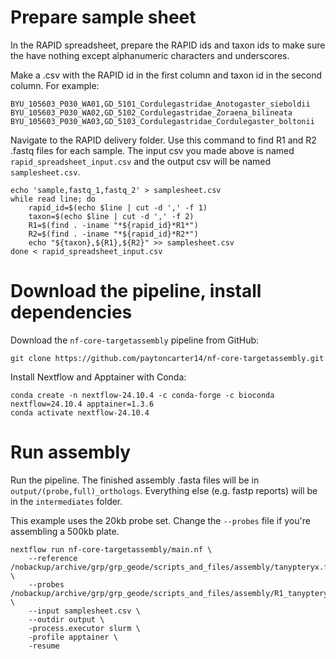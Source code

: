 # Prepare sample sheet

In the RAPID spreadsheet, prepare the RAPID ids and taxon ids to make sure the have nothing except alphanumeric characters and underscores.

Make a .csv with the RAPID id in the first column and taxon id in the second column. For example:

```
BYU_105603_P030_WA01,GD_5101_Cordulegastridae_Anotogaster_sieboldii
BYU_105603_P030_WA02,GD_5102_Cordulegastridae_Zoraena_bilineata
BYU_105603_P030_WA03,GD_5103_Cordulegastridae_Cordulegaster_boltonii
```

Navigate to the RAPID delivery folder. Use this command to find R1 and R2 .fastq files for each sample. The input csv you made above is named `rapid_spreadsheet_input.csv` and the output csv will be named `samplesheet.csv`.

```
echo 'sample,fastq_1,fastq_2' > samplesheet.csv
while read line; do
    rapid_id=$(echo $line | cut -d ',' -f 1)
    taxon=$(echo $line | cut -d ',' -f 2)
    R1=$(find . -iname "*${rapid_id}*R1*")
    R2=$(find . -iname "*${rapid_id}*R2*")
    echo "${taxon},${R1},${R2}" >> samplesheet.csv
done < rapid_spreadsheet_input.csv
```

# Download the pipeline, install dependencies

Download the `nf-core-targetassembly` pipeline from GitHub:

```
git clone https://github.com/paytoncarter14/nf-core-targetassembly.git
```

Install Nextflow and Apptainer with Conda:

```
conda create -n nextflow-24.10.4 -c conda-forge -c bioconda nextflow=24.10.4 apptainer=1.3.6
conda activate nextflow-24.10.4
```

# Run assembly

Run the pipeline. The finished assembly .fasta files will be in `output/(probe,full)_orthologs`. Everything else (e.g. fastp reports) will be in the `intermediates` folder.

This example uses the 20kb probe set. Change the `--probes` file if you're assembling a 500kb plate.

```
nextflow run nf-core-targetassembly/main.nf \
    --reference /nobackup/archive/grp/grp_geode/scripts_and_files/assembly/tanypteryx.fasta \
    --probes /nobackup/archive/grp/grp_geode/scripts_and_files/assembly/R1_tanypteryx1306_20kbp_R.fasta \
    --input samplesheet.csv \
    --outdir output \
    -process.executor slurm \
    -profile apptainer \
    -resume
```